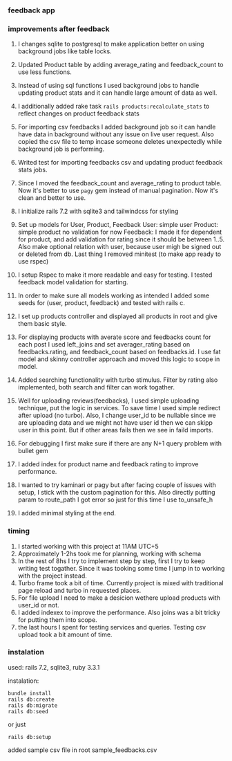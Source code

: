 ### feedback app

### improvements after feedback
1. I changes sqlite to postgresql to make application better on using background jobs like table locks.
2. Updated Product table by adding average_rating and feedback_count to use less functions.
3. Instead of using sql functions I used background jobs to handle updating product stats and it can handle large amount of data as well.
4. I additionally added rake task `rails products:recalculate_stats` to reflect changes on product feedback stats
5. For importing csv feedbacks I added background job so it can handle have data in background without any issue on live user request. Also copied the csv file to temp incase someone deletes unexpectedly while background job is performing. 
6. Writed test for importing feedbacks csv and updating product feedback stats jobs.
7. Since I moved the feedback_count and average_rating to product table. Now it's better to use `pagy` gem instead of manual pagination. Now it's clean and better to use.

1. I initialize rails 7.2 with sqlite3 and tailwindcss for styling
2. Set up models for User, Product, Feedback
User: simple user
Product: simple product no validation for now
Feedback: I made it for dependent for product, and add validation for rating since it should be between 1..5. Also make optional relation with user, because user migh be signed out or deleted from db. Last thing I removed minitest (to make app ready to use rspec)
3. I setup Rspec to make it more readable and easy for testing. I tested feedback model validation for starting.
4. In order to make sure all models working as intended I added some seeds for (user, product, feedback) and tested with rails c.
5. I set up products controller and displayed all products in root and give them basic style.
6. For displaying products with averate score and feedbacks count for each post I used left_joins and set averager_rating based on feedbacks.rating, and feedback_count based on feedbacks.id. I use fat model and skinny controller approach and moved this logic to scope in model.
7. Added searching functionality with turbo stimulus. Filter by rating also implemented, both search and filter can work togather. 
8. Well for uploading reviews(feedbacks), I used simple uploading technique, put the logic in services. To save time I used simple redirect after upload (no turbo). Also, I change user_id to be nullable since we are uploading data and we might not have user id then we can skipp user in this point. But if other areas fails then we see in faild imports.
9. For debugging I first make sure if there are any N+1 query problem with bullet gem
10. I added index for product name and feedback rating to improve performance.
11. I wanted to try kaminari or pagy but after facing couple of issues with setup, I stick with the custom pagination for this. Also directly putting param to route_path I got error so just for this time I use to_unsafe_h
12. I added minimal styling at the end. 

### timing
1. I started working with this project at 11AM UTC+5
2. Approximately 1-2hs took me for planning, working with schema
3. In the rest of 8hs I try to implement step by step, first I try to keep writing test togather. Since it was tooking some time I jump in to working with the project instead. 
4. Turbo frame took a bit of time. Currently project is mixed with traditional page reload and turbo in requested places.
5. For file upload I need to make a desicion wethere upload products with user_id or not.
6. I added indexex to improve the performance. Also joins was a bit tricky for putting them into scope. 
7. the last hours I spent for testing services and queries. Testing csv upload took a bit amount of time.

### instalation
used: rails 7.2, sqlite3, ruby 3.3.1

instalation:
```
bundle install
rails db:create
rails db:migrate
rails db:seed
```

or just
```
rails db:setup
```

added sample csv file in root sample_feedbacks.csv